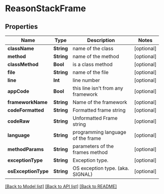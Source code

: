 # ReasonStackFrame

## Properties
Name | Type | Description | Notes
------------ | ------------- | ------------- | -------------
**className** | **String** | name of the class | [optional] 
**method** | **String** | name of the method | [optional] 
**classMethod** | **Bool** | is a class method | [optional] 
**file** | **String** | name of the file | [optional] 
**line** | **Int** | line number | [optional] 
**appCode** | **Bool** | this line isn&#39;t from any framework | [optional] 
**frameworkName** | **String** | Name of the framework | [optional] 
**codeFormatted** | **String** | Formatted frame string | [optional] 
**codeRaw** | **String** | Unformatted Frame string | [optional] 
**language** | **String** | programming language of the frame | [optional] 
**methodParams** | **String** | parameters of the frames method | [optional] 
**exceptionType** | **String** | Exception type. | [optional] 
**osExceptionType** | **String** | OS exception type. (aka. SIGNAL) | [optional] 

[[Back to Model list]](../README.md#documentation-for-models) [[Back to API list]](../README.md#documentation-for-api-endpoints) [[Back to README]](../README.md)


